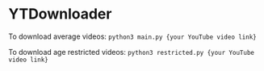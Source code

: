 # YTDownloader

To download average videos:
`python3 main.py {your YouTube video link}`

To download age restricted videos:
`python3 restricted.py {your YouTube video link}`
